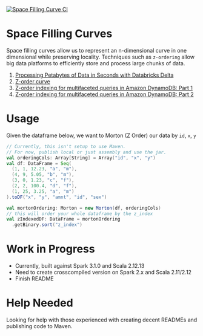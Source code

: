 [![Space Filling Curve CI](https://github.com/dwsmith1983/space-filling-curves/actions/workflows/scala-test.yml/badge.svg?branch=main)](https://github.com/dwsmith1983/space-filling-curves/actions/workflows/scala-test.yml)
# Space Filling Curves
Space filling curves allow us to represent an n-dimensional curve
in one dimensional while preserving locality. Techniques such as
`z-ordering` allow big data platforms to efficiently store and 
process large chunks of data.
1. [Processing Petabytes of Data in Seconds with Databricks Delta](https://databricks.com/blog/2018/07/31/processing-petabytes-of-data-in-seconds-with-databricks-delta.html)
2. [Z-order curve](https://en.wikipedia.org/wiki/Z-order_curve)
3. [Z-order indexing for multifaceted queries in Amazon DynamoDB: Part 1](https://aws.amazon.com/blogs/database/z-order-indexing-for-multifaceted-queries-in-amazon-dynamodb-part-1/)
4. [Z-order indexing for multifaceted queries in Amazon DynamoDB: Part 2](https://aws.amazon.com/blogs/database/z-order-indexing-for-multifaceted-queries-in-amazon-dynamodb-part-2/)

# Usage
Given the dataframe below, we want to Morton (Z Order) our data by `id`, `x`, `y`
```scala
// Currently, this isn't setup to use Maven. 
// For now, publish local or just assembly and use the jar.
val orderingCols: Array[String] = Array("id", "x", "y")
val df: DataFrame = Seq(
  (1, 1, 12.23, "a", "m"),
  (4, 9, 5.05, "b", "m"),
  (3, 0, 1.23, "c", "f"),
  (2, 2, 100.4, "d", "f"),
  (1, 25, 3.25, "a", "m")
).toDF("x", "y", "amnt", "id", "sex")

val mortonOrdering: Morton = new Morton(df, orderingCols)
// this will order your whole dataframe by the z_index
val zIndexedDF: DataFrame = mortonOrdering
  .getBinary.sort("z_index")
```

# Work in Progress
* Currently, built against Spark 3.1.0 and Scala 2.12.13
* Need to create crosscompiled version on Spark 2.x and Scala 2.11/2.12
* Finish README

# Help Needed
Looking for help with those experienced with creating decent READMEs
and publishing code to Maven.
